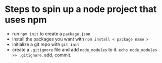 # Steps to spin up a node project that uses npm

* run `npm init` to create a `package.json`
* install the packages you want with `npm install < package name >`
* initialize a git repo with `git init`
* create a `.gitignore` file and add `node_modules` to it. `echo node_modules >> .gitignore`. add, commit.